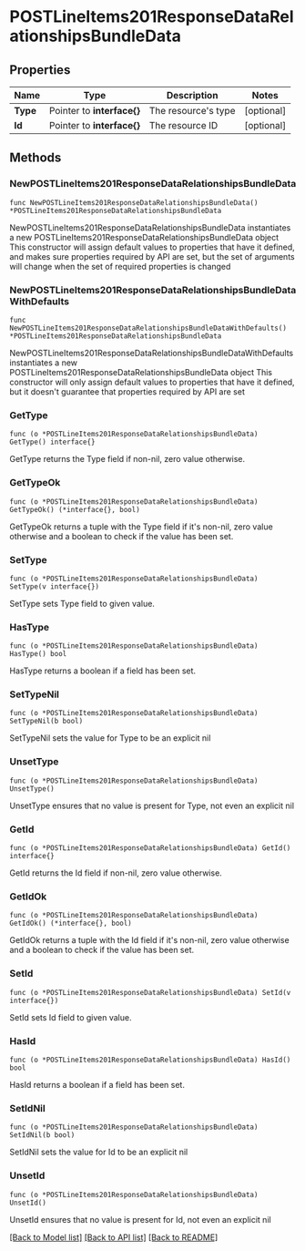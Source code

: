 # POSTLineItems201ResponseDataRelationshipsBundleData

## Properties

Name | Type | Description | Notes
------------ | ------------- | ------------- | -------------
**Type** | Pointer to **interface{}** | The resource&#39;s type | [optional] 
**Id** | Pointer to **interface{}** | The resource ID | [optional] 

## Methods

### NewPOSTLineItems201ResponseDataRelationshipsBundleData

`func NewPOSTLineItems201ResponseDataRelationshipsBundleData() *POSTLineItems201ResponseDataRelationshipsBundleData`

NewPOSTLineItems201ResponseDataRelationshipsBundleData instantiates a new POSTLineItems201ResponseDataRelationshipsBundleData object
This constructor will assign default values to properties that have it defined,
and makes sure properties required by API are set, but the set of arguments
will change when the set of required properties is changed

### NewPOSTLineItems201ResponseDataRelationshipsBundleDataWithDefaults

`func NewPOSTLineItems201ResponseDataRelationshipsBundleDataWithDefaults() *POSTLineItems201ResponseDataRelationshipsBundleData`

NewPOSTLineItems201ResponseDataRelationshipsBundleDataWithDefaults instantiates a new POSTLineItems201ResponseDataRelationshipsBundleData object
This constructor will only assign default values to properties that have it defined,
but it doesn't guarantee that properties required by API are set

### GetType

`func (o *POSTLineItems201ResponseDataRelationshipsBundleData) GetType() interface{}`

GetType returns the Type field if non-nil, zero value otherwise.

### GetTypeOk

`func (o *POSTLineItems201ResponseDataRelationshipsBundleData) GetTypeOk() (*interface{}, bool)`

GetTypeOk returns a tuple with the Type field if it's non-nil, zero value otherwise
and a boolean to check if the value has been set.

### SetType

`func (o *POSTLineItems201ResponseDataRelationshipsBundleData) SetType(v interface{})`

SetType sets Type field to given value.

### HasType

`func (o *POSTLineItems201ResponseDataRelationshipsBundleData) HasType() bool`

HasType returns a boolean if a field has been set.

### SetTypeNil

`func (o *POSTLineItems201ResponseDataRelationshipsBundleData) SetTypeNil(b bool)`

 SetTypeNil sets the value for Type to be an explicit nil

### UnsetType
`func (o *POSTLineItems201ResponseDataRelationshipsBundleData) UnsetType()`

UnsetType ensures that no value is present for Type, not even an explicit nil
### GetId

`func (o *POSTLineItems201ResponseDataRelationshipsBundleData) GetId() interface{}`

GetId returns the Id field if non-nil, zero value otherwise.

### GetIdOk

`func (o *POSTLineItems201ResponseDataRelationshipsBundleData) GetIdOk() (*interface{}, bool)`

GetIdOk returns a tuple with the Id field if it's non-nil, zero value otherwise
and a boolean to check if the value has been set.

### SetId

`func (o *POSTLineItems201ResponseDataRelationshipsBundleData) SetId(v interface{})`

SetId sets Id field to given value.

### HasId

`func (o *POSTLineItems201ResponseDataRelationshipsBundleData) HasId() bool`

HasId returns a boolean if a field has been set.

### SetIdNil

`func (o *POSTLineItems201ResponseDataRelationshipsBundleData) SetIdNil(b bool)`

 SetIdNil sets the value for Id to be an explicit nil

### UnsetId
`func (o *POSTLineItems201ResponseDataRelationshipsBundleData) UnsetId()`

UnsetId ensures that no value is present for Id, not even an explicit nil

[[Back to Model list]](../README.md#documentation-for-models) [[Back to API list]](../README.md#documentation-for-api-endpoints) [[Back to README]](../README.md)


